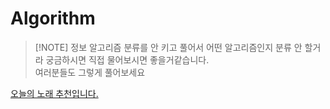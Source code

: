 # Algorithm

> [!NOTE] 정보
> 알고리즘 분류를 안 키고 풀어서 어떤 알고리즘인지 분류 안 할거라 궁금하시면 직접 물어보시면 좋을거같습니다. <br>
> 여러분들도 그렇게 풀어보세요 


[오늘의 노래 추천입니다.](https://youtu.be/zmPPBJkmDA8?si=LvGFWgAdqnYfiBoa)